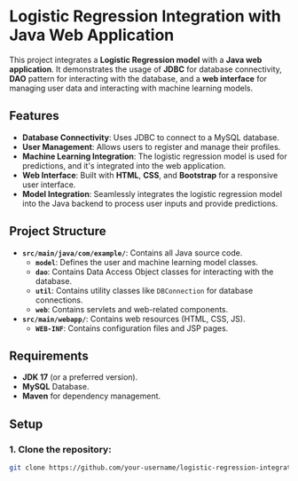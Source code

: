 # Logistic Regression Integration with Java Web Application

This project integrates a **Logistic Regression model** with a **Java web application**. It demonstrates the usage of **JDBC** for database connectivity, **DAO** pattern for interacting with the database, and a **web interface** for managing user data and interacting with machine learning models.

## Features

- **Database Connectivity**: Uses JDBC to connect to a MySQL database.
- **User Management**: Allows users to register and manage their profiles.
- **Machine Learning Integration**: The logistic regression model is used for predictions, and it's integrated into the web application.
- **Web Interface**: Built with **HTML**, **CSS**, and **Bootstrap** for a responsive user interface.
- **Model Integration**: Seamlessly integrates the logistic regression model into the Java backend to process user inputs and provide predictions.

## Project Structure

- **`src/main/java/com/example/`**: Contains all Java source code.
    - **`model`**: Defines the user and machine learning model classes.
    - **`dao`**: Contains Data Access Object classes for interacting with the database.
    - **`util`**: Contains utility classes like `DBConnection` for database connections.
    - **`web`**: Contains servlets and web-related components.
- **`src/main/webapp/`**: Contains web resources (HTML, CSS, JS).
    - **`WEB-INF`**: Contains configuration files and JSP pages.

## Requirements

- **JDK 17** (or a preferred version).
- **MySQL** Database.
- **Maven** for dependency management.

## Setup

### 1. Clone the repository:

```bash
git clone https://github.com/your-username/logistic-regression-integration.git
